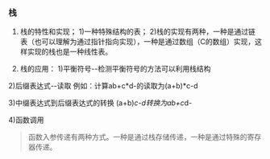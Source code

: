 ### 栈
1. 栈的特性和实现；
1)一种特殊结构的表；
2)栈的实现有两种，一种是通过链表（也可以理解为通过指针指向实现），一种是通过数组（C的数组）实现，这样实现的栈也是一种线性表。



2. 栈的应用：
1)平衡符号--检测平衡符号的方法可以利用栈结构

2)后缀表达式--读取
例如：计算ab+c*d-的读取为(a+b)*c-d

3)中缀表达式到后缀表达式的转换
(a+b)*c-d转换为ab+c*d-

4)函数调用
>函数入参传递有两种方式。一种是通过栈存储传递，一种是通过特殊的寄存器传递。